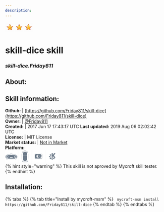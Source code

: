 ```yaml
--- 
description: 
---
```


![](../.gitbook/assets/star.png)![](../.gitbook/assets/star.png)![](../.gitbook/assets/star.png)  
# skill-dice skill  
### _skill-dice.Friday811_  
## About:  


## Skill information:  
**Github:** | [https://github.com/Friday811/skill-dice](https://github.com/Friday811/skill-dice)  
**Owner:** | [@Friday811](https://github.com/Friday811)  
**Created:** | 2017 Jun 17 17:43:17 UTC  **Last updated:** 2019 Aug 06 02:02:42 UTC  
**License:** | MIT License  
**Market status:** | [Not in Market](https://market.mycroft.ai/skill/)  
**Platform:**  
 ![](../.gitbook/assets/mark-1-icon.png)  ![](../.gitbook/assets/mark-2-icon.png)  ![](../.gitbook/assets/picroft-icon.png)  ![](../.gitbook/assets/kde.png)   
{% hint style="warning" %}
This skill is not aproved by Mycroft skill tester.
{% endhint %}
    
## Installation:  
{% tabs %}
{% tab title="Install by mycroft-msm" %}
``` mycroft-msm install https://github.com/Friday811/skill-dice```
{% endtab %}
  {% endtabs %}
  
